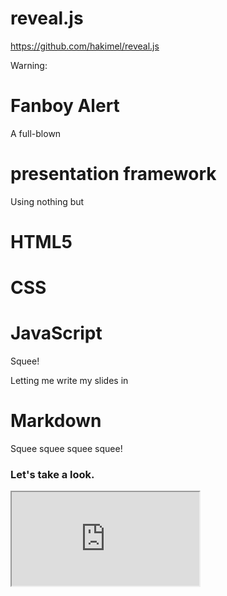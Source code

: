 # reveal.js
https://github.com/hakimel/reveal.js


Warning:
# Fanboy Alert



A full-blown
# presentation framework



Using nothing but
# HTML5
# CSS
# JavaScript
Squee!



Letting me write my slides in
# Markdown
Squee squee squee squee!



### Let's take a look.



<iframe src="http://localhost:4101"></iframe>
